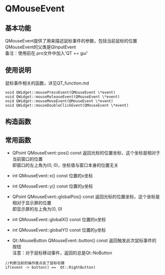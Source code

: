 # QMouseEvent

## 基本功能
QMouseEvent提供了用来描述鼠标事件的参数，包括当前鼠标的位置  
QMouseEvent的父类是QInputEvent  
备注：使用前在.pro文件中加入'QT += gui'  


## 使用说明
鼠标事件相关的函数，详见QT_function.md  
```
void QWidget::mousePressEvent(QMouseEvent \*event)
void QWidget::mouseReleaseEvent(QMouseEvent \*event)
void QWidget::mouseMoveEvent(QMouseEvent \*event)
void QWidget::mouseDoubleClickEvent(QMouseEvent \*event)
```


## 构造函数


## 常用函数
* QPoint QMouseEvent::pos() const
返回光标的位置坐标，这个坐标是相对于当前窗口的位置  
即窗口的左上角为(0, 0)，坐标值与窗口本身的位置无关  

* int QMouseEvent::x() const
位置的x坐标  

* int QMouseEvent::y() const
位置的y坐标  

* QPoint QMouseEvent::globalPos() const
返回光标的位置坐标，这个坐标是相对于显示屏的位置  
即显示屏的左上角为(0, 0)  

* int QMouseEvent::globalX() const
位置的x坐标  

* int QMouseEvent::globalY() const
位置的y坐标  

* Qt::MouseButton QMouseEvent::button() const
返回触发此次鼠标事件的按钮  
注意：对于鼠标移动事件，返回的总是Qt::NoButton  
```
//判断当前的操作是点击了鼠标右键
if(event -> button() ==  Qt::RightButton)
```



